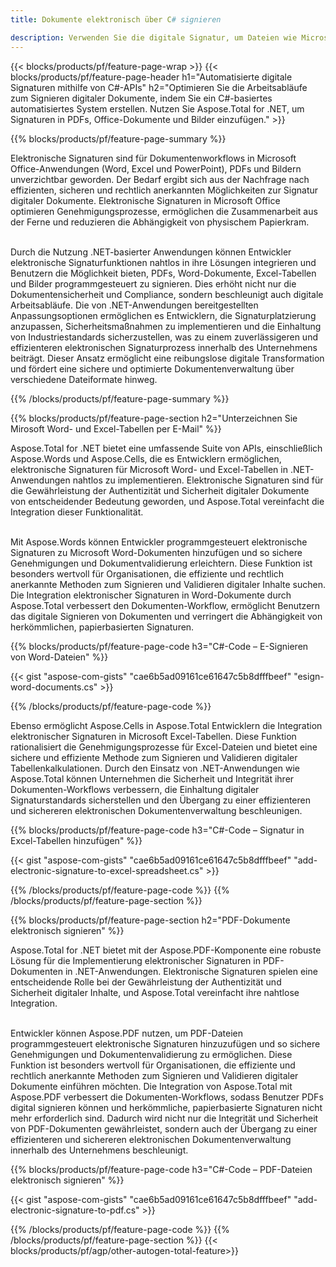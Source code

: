 ```yaml
---
title: Dokumente elektronisch über C# signieren 

description: Verwenden Sie die digitale Signatur, um Dateien wie Microsoft Word, Excel, PowerPoint, PDF und Bilder über Ihre C#-Anwendung zu signieren. E-Signatur online per App hinzufügen.
---
```


{{< blocks/products/pf/feature-page-wrap >}}
{{< blocks/products/pf/feature-page-header h1="Automatisierte digitale Signaturen mithilfe von C#-APIs" h2="Optimieren Sie die Arbeitsabläufe zum Signieren digitaler Dokumente, indem Sie ein C#-basiertes automatisiertes System erstellen. Nutzen Sie Aspose.Total for .NET, um Signaturen in PDFs, Office-Dokumente und Bilder einzufügen." >}}

{{% blocks/products/pf/feature-page-summary %}}

Elektronische Signaturen sind für Dokumentenworkflows in Microsoft Office-Anwendungen (Word, Excel und PowerPoint), PDFs und Bildern unverzichtbar geworden. Der Bedarf ergibt sich aus der Nachfrage nach effizienten, sicheren und rechtlich anerkannten Möglichkeiten zur Signatur digitaler Dokumente. Elektronische Signaturen in Microsoft Office optimieren Genehmigungsprozesse, ermöglichen die Zusammenarbeit aus der Ferne und reduzieren die Abhängigkeit von physischem Papierkram. <br /><br />

Durch die Nutzung .NET-basierter Anwendungen können Entwickler elektronische Signaturfunktionen nahtlos in ihre Lösungen integrieren und Benutzern die Möglichkeit bieten, PDFs, Word-Dokumente, Excel-Tabellen und Bilder programmgesteuert zu signieren. Dies erhöht nicht nur die Dokumentensicherheit und Compliance, sondern beschleunigt auch digitale Arbeitsabläufe. Die von .NET-Anwendungen bereitgestellten Anpassungsoptionen ermöglichen es Entwicklern, die Signaturplatzierung anzupassen, Sicherheitsmaßnahmen zu implementieren und die Einhaltung von Industriestandards sicherzustellen, was zu einem zuverlässigeren und effizienteren elektronischen Signaturprozess innerhalb des Unternehmens beiträgt. Dieser Ansatz ermöglicht eine reibungslose digitale Transformation und fördert eine sichere und optimierte Dokumentenverwaltung über verschiedene Dateiformate hinweg. 

{{% /blocks/products/pf/feature-page-summary  %}}

{{% blocks/products/pf/feature-page-section  h2="Unterzeichnen Sie Mirosoft Word- und Excel-Tabellen per E-Mail" %}}

Aspose.Total for .NET bietet eine umfassende Suite von APIs, einschließlich Aspose.Words und Aspose.Cells, die es Entwicklern ermöglichen, elektronische Signaturen für Microsoft Word- und Excel-Tabellen in .NET-Anwendungen nahtlos zu implementieren. Elektronische Signaturen sind für die Gewährleistung der Authentizität und Sicherheit digitaler Dokumente von entscheidender Bedeutung geworden, und Aspose.Total vereinfacht die Integration dieser Funktionalität.<br /><br />

Mit Aspose.Words können Entwickler programmgesteuert elektronische Signaturen zu Microsoft Word-Dokumenten hinzufügen und so sichere Genehmigungen und Dokumentvalidierung erleichtern. Diese Funktion ist besonders wertvoll für Organisationen, die effiziente und rechtlich anerkannte Methoden zum Signieren und Validieren digitaler Inhalte suchen. Die Integration elektronischer Signaturen in Word-Dokumente durch Aspose.Total verbessert den Dokumenten-Workflow, ermöglicht Benutzern das digitale Signieren von Dokumenten und verringert die Abhängigkeit von herkömmlichen, papierbasierten Signaturen.

{{% blocks/products/pf/feature-page-code h3="C#-Code – E-Signieren von Word-Dateien" %}}

{{< gist "aspose-com-gists" "cae6b5ad09161ce61647c5b8dfffbeef" "esign-word-documents.cs" >}}

{{% /blocks/products/pf/feature-page-code  %}}

Ebenso ermöglicht Aspose.Cells in Aspose.Total Entwicklern die Integration elektronischer Signaturen in Microsoft Excel-Tabellen. Diese Funktion rationalisiert die Genehmigungsprozesse für Excel-Dateien und bietet eine sichere und effiziente Methode zum Signieren und Validieren digitaler Tabellenkalkulationen. Durch den Einsatz von .NET-Anwendungen wie Aspose.Total können Unternehmen die Sicherheit und Integrität ihrer Dokumenten-Workflows verbessern, die Einhaltung digitaler Signaturstandards sicherstellen und den Übergang zu einer effizienteren und sichereren elektronischen Dokumentenverwaltung beschleunigen.


{{% blocks/products/pf/feature-page-code h3="C#-Code – Signatur in Excel-Tabellen hinzufügen" %}}

{{< gist "aspose-com-gists" "cae6b5ad09161ce61647c5b8dfffbeef" "add-electronic-signature-to-excel-spreadsheet.cs" >}}

{{% /blocks/products/pf/feature-page-code  %}}
{{% /blocks/products/pf/feature-page-section %}}

{{% blocks/products/pf/feature-page-section  h2="PDF-Dokumente elektronisch signieren" %}}

Aspose.Total for .NET bietet mit der Aspose.PDF-Komponente eine robuste Lösung für die Implementierung elektronischer Signaturen in PDF-Dokumenten in .NET-Anwendungen. Elektronische Signaturen spielen eine entscheidende Rolle bei der Gewährleistung der Authentizität und Sicherheit digitaler Inhalte, und Aspose.Total vereinfacht ihre nahtlose Integration.<br /><br />

Entwickler können Aspose.PDF nutzen, um PDF-Dateien programmgesteuert elektronische Signaturen hinzuzufügen und so sichere Genehmigungen und Dokumentenvalidierung zu ermöglichen. Diese Funktion ist besonders wertvoll für Organisationen, die effiziente und rechtlich anerkannte Methoden zum Signieren und Validieren digitaler Dokumente einführen möchten. Die Integration von Aspose.Total mit Aspose.PDF verbessert die Dokumenten-Workflows, sodass Benutzer PDFs digital signieren können und herkömmliche, papierbasierte Signaturen nicht mehr erforderlich sind. Dadurch wird nicht nur die Integrität und Sicherheit von PDF-Dokumenten gewährleistet, sondern auch der Übergang zu einer effizienteren und sichereren elektronischen Dokumentenverwaltung innerhalb des Unternehmens beschleunigt.

{{% blocks/products/pf/feature-page-code h3="C#-Code – PDF-Dateien elektronisch signieren" %}}

{{< gist "aspose-com-gists" "cae6b5ad09161ce61647c5b8dfffbeef" "add-electronic-signature-to-pdf.cs" >}}

{{% /blocks/products/pf/feature-page-code  %}}
{{% /blocks/products/pf/feature-page-section %}}
{{< blocks/products/pf/agp/other-autogen-total-feature>}}